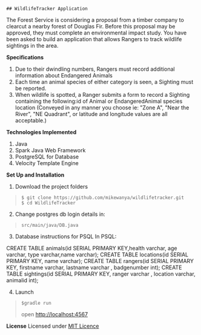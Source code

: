     ## WildlifeTracker Application
The Forest Service is considering a proposal from a timber company to clearcut a nearby forest of Douglas Fir. Before this proposal may be approved, they must complete an environmental impact study. You have been asked to build an application that allows Rangers to track wildlife sightings in the area.

**Specifications**
1. Due to their dwindling numbers, Rangers must record additional information about Endangered Animals
2. Each time an animal species of either category is seen, a Sighting must be reported.
3. When wildlife is spotted, a Ranger submits a form to record a Sighting containing the following:id of Animal or EndangeredAnimal species
location (Conveyed in any manner you choose ie: "Zone A", "Near the River", "NE Quadrant", or latitude and longitude values are all acceptable.)


**Technologies Implemented**
1. Java 
2. Spark Java Web Framework
3. PostgreSQL for Database
4. Velocity Template Engine 

**Set Up and Installation**
1. Download the project folders
> ```
>$ git clone https://github.com/mikewanya/wildlifetracker.git
>$ cd WildlifeTracker
>```
2. Change postgres db login details in:
> ```
> src/main/java/DB.java 
>```
3. Database instructions for PSQL
In PSQL:

CREATE TABLE animals(id SERIAL PRIMARY KEY,health varchar, age varchar, type varchar,name varchar);
CREATE TABLE locations(id SERIAL PRIMARY KEY, name varchar);
CREATE TABLE rangers(id SERIAL PRIMARY KEY, firstname varchar, lastname varchar , badgenumber int);
CREATE TABLE sightings(id SERIAL PRIMARY KEY, ranger varchar , location varchar, animalid int);

4. Launch
> ```
> $gradle run
>```
> open [http://localhost:4567](http://localhost:4567)

**License**
Licensed under [MIT Licence](License.txt) 
